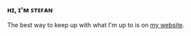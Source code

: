 ### ʜɪ, ɪ'ᴍ ꜱᴛᴇꜰᴀɴ

The best way to keep up with what I'm up to is on [my website](https://stefan.vanburen.xyz).
